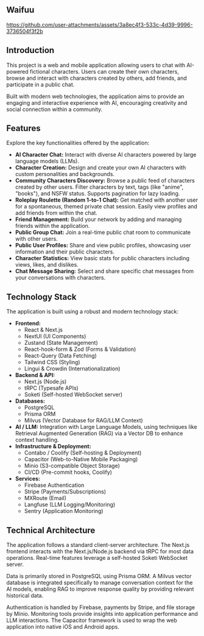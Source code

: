 ## Waifuu

https://github.com/user-attachments/assets/3a8ec4f3-533c-4d39-9996-3736504f3f2b


## Introduction

This project is a web and mobile application allowing users to chat with AI-powered fictional characters. Users can create their own characters, browse and interact with characters created by others, add friends, and participate in a public chat.

Built with modern web technologies, the application aims to provide an engaging and interactive experience with AI, encouraging creativity and social connection within a community.

## Features

Explore the key functionalities offered by the application:

*   **AI Character Chat:** Interact with diverse AI characters powered by large language models (LLMs).
*   **Character Creation:** Design and create your own AI characters with custom personalities and backgrounds.
*   **Community Characters Discovery:** Browse a public feed of characters created by other users. Filter characters by text, tags (like "anime", "books"), and NSFW status. Supports pagination for lazy loading.
*   **Roleplay Roulette (Random 1-to-1 Chat):** Get matched with another user for a spontaneous, themed private chat session. Easily view profiles and add friends from within the chat.
*   **Friend Management:** Build your network by adding and managing friends within the application.
*   **Public Group Chat:** Join a real-time public chat room to communicate with other users.
*   **Public User Profiles:** Share and view public profiles, showcasing user information and their public characters.
*   **Character Statistics:** View basic stats for public characters including views, likes, and dislikes.
*   **Chat Message Sharing:** Select and share specific chat messages from your conversations with characters.

## Technology Stack

The application is built using a robust and modern technology stack:

*   **Frontend:**
    *   React & Next.js
    *   NextUI (UI Components)
    *   Zustand (State Management)
    *   React-hook-form & Zod (Forms & Validation)
    *   React-Query (Data Fetching)
    *   Tailwind CSS (Styling)
    *   Lingui & Crowdin (Internationalization)
*   **Backend & API:**
    *   Next.js (Node.js)
    *   tRPC (Typesafe APIs)
    *   Soketi (Self-hosted WebSocket server)
*   **Databases:**
    *   PostgreSQL
    *   Prisma ORM
    *   Milvus (Vector Database for RAG/LLM Context)
*   **AI / LLM:** Integration with Large Language Models, using techniques like Retrieval Augmented Generation (RAG) via a Vector DB to enhance context handling.
*   **Infrastructure & Deployment:**
    *   Contabo / Coolify (Self-hosting & Deployment)
    *   Capacitor (Web-to-Native Mobile Packaging)
    *   Minio (S3-compatible Object Storage)
    *   CI/CD (Pre-commit hooks, Coolify)
*   **Services:**
    *   Firebase Authentication
    *   Stripe (Payments/Subscriptions)
    *   MXRoute (Email)
    *   Langfuse (LLM Logging/Monitoring)
    *   Sentry (Application Monitoring)

## Technical Architecture

The application follows a standard client-server architecture. The Next.js frontend interacts with the Next.js/Node.js backend via tRPC for most data operations. Real-time features leverage a self-hosted Soketi WebSocket server.

Data is primarily stored in PostgreSQL using Prisma ORM. A Milvus vector database is integrated specifically to manage conversation context for the AI models, enabling RAG to improve response quality by providing relevant historical data.

Authentication is handled by Firebase, payments by Stripe, and file storage by Minio. Monitoring tools provide insights into application performance and LLM interactions. The Capacitor framework is used to wrap the web application into native iOS and Android apps.
